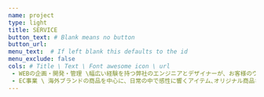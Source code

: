 ```yaml
---
name: project
type: light
title: SERVICE
button_text: # Blank means no button
button_url: 
menu_text:  # If left blank this defaults to the id
menu_exclude: false
cols: # Title \ Text \ Font awesome icon \ url
 - WEBの企画・開発・管理 \幅広い経験を持つ弊社のエンジニアとデザイナーが、お客様のウェブサイトの制作やアプリケーションの開発をサポートさせていただきます。 \ laptop
 - EC事業 \ 海外ブランドの商品を中心に、日常の中で感性に響くアイテム､オリジナル商品など､日本展開及びECサイト運営してまいります。 \ globe
---
```

